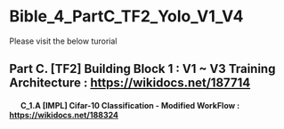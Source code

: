 # Bible_4_PartC_TF2_Yolo_V1_V4

Please visit the below turorial

## Part C. [TF2] Building Block 1 : V1 ~ V3 Training Architecture : https://wikidocs.net/187714
#### $\quad$ C_1.A [IMPL] Cifar-10 Classification - Modified WorkFlow : https://wikidocs.net/188324


